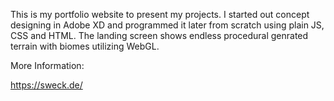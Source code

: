 This is my portfolio website to present my projects. I started out concept designing in Adobe XD and programmed it later from scratch using plain JS, CSS and HTML. The landing screen shows endless procedural genrated terrain with biomes utilizing WebGL.

More Information:

https://sweck.de/
